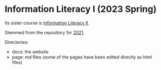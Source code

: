# Information Literacy I (2023 Spring)

Its sister course is [Information Literacy II](https://github.com/titechcomp/y22-il2j/).

Stemmed from the repository for [2021](https://github.com/titechcomp/y21-il1j/).


Directories:

- docs: the website
- page: md files (some of the pages have been edited directly as html files)
